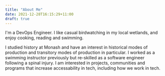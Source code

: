 ```yaml
---
title: "About Me"
date: 2021-12-28T16:15:29+11:00
draft: true
---
```


I'm a DevOps Engineer. I like casual birdwatching in my local wetlands, and enjoy cooking, reading and swimming. 

I studied history at Monash and have an interest in historical modes of production and transitory modes of production in particular. I worked as a swimming instructor previously but re-skilled as a software engineer following a spinal injury. I am interested in projects, communities and programs that increase accessability in tech, including how we work in tech.
